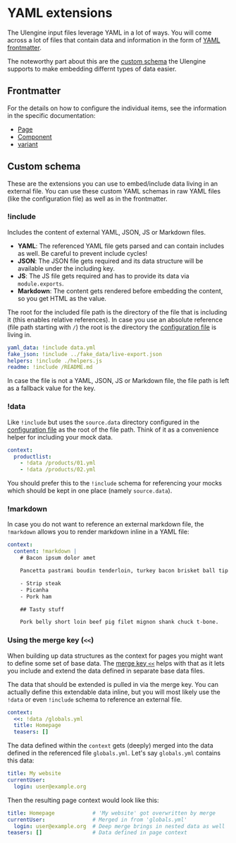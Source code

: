 # YAML extensions

The UIengine input files leverage YAML in a lot of ways.
You will come across a lot of files that contain data and information in the form of [YAML frontmatter](#frontmatter).

The noteworthy part about this are the [custom schema](#custom-schema) the UIengine supports to make embedding differnt types of data easier.

## Frontmatter

For the details on how to configure the individual items, see the information in the specific documentation:

- [Page](./page.md)
- [Component](./component.md)
- [variant](./variant.md)

## Custom schema

These are the extensions you can use to embed/include data living in an external file.
You can use these custom YAML schemas in raw YAML files (like the configuration file) as well as in the frontmatter.

### !include

Includes the content of external YAML, JSON, JS or Markdown files.

- **YAML**: The referenced YAML file gets parsed and can contain includes as well. Be careful to prevent include cycles!
- **JSON**: The JSON file gets required and its data structure will be available under the including key.
- **JS**: The JS file gets required and has to provide its data via `module.exports`.
- **Markdown**: The content gets rendered before embedding the content, so you get HTML as the value.

The root for the included file path is the directory of the file that is including it (this enables relative references).
In case you use an absolute reference (file path starting with `/`) the root is the directory the [configuration file](./config.md) is living in.

```yaml
yaml_data: !include data.yml
fake_json: !include ../fake_data/live-export.json
helpers: !include ./helpers.js
readme: !include /README.md
```

In case the file is not a YAML, JSON, JS or Markdown file, the file path is left as a fallback value for the key.

### !data

Like `!include` but uses the `source.data` directory configured in the [configuration file](./config.md) as the root of the file path.
Think of it as a convenience helper for including your mock data.

```yaml
context:
  productlist:
    - !data /products/01.yml
    - !data /products/02.yml
```

You should prefer this to the `!include` schema for referencing your mocks which should be kept in one place (namely `source.data`). 

### !markdown

In case you do not want to reference an external markdown file, the `!markdown` allows you to render markdown inline in a YAML file:

```yaml
context:
  content: !markdown |
    # Bacon ipsum dolor amet

    Pancetta pastrami boudin tenderloin, turkey bacon brisket ball tip shoulder meatloaf meatball jerky. 

    - Strip steak
    - Picanha
    - Pork ham

    ## Tasty stuff

    Pork belly short loin beef pig filet mignon shank chuck t-bone.
```

### Using the merge key (`<<`)

When building up data structures as the context for pages you might want to define some set of base data.
The [merge key `<<`](http://www.yaml.org/refcard.html) helps with that as it lets you include and extend the data defined in separate base data files.

The data that should be extended is pulled in via the merge key.
You can actually define this extendable data inline, but you will most likely use the `!data` or even `!include` schema to reference an external file.

```yaml
context:
  <<: !data /globals.yml
  title: Homepage
  teasers: []
```

The data defined within the `context` gets (deeply) merged into the data defined in the referenced file `globals.yml`.
Let's say `globals.yml` contains this data:

```yaml
title: My website
currentUser: 
  login: user@example.org
```

Then the resulting page context would look like this:

```yaml
title: Homepage            # 'My website' got overwritten by merge
currentUser:               # Merged in from 'globals.yml'
  login: user@example.org  # Deep merge brings in nested data as well
teasers: []                # Data defined in page context
```
